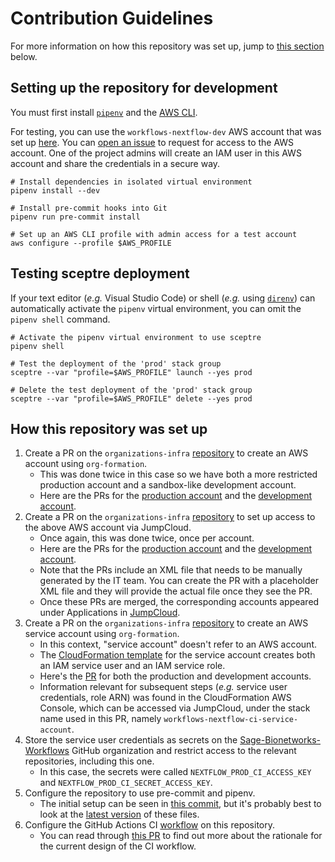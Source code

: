 # Contribution Guidelines

For more information on how this repository was set up, jump to [this section](#how-this-repository-was-set-up) below.

## Setting up the repository for development

You must first install [`pipenv`](https://pipenv.pypa.io/en/latest/install/#installing-pipenv) and the [AWS CLI](https://docs.aws.amazon.com/cli/latest/userguide/install-cliv2.html).

For testing, you can use the `workflows-nextflow-dev` AWS account that was set up [here](https://github.com/Sage-Bionetworks-IT/organizations-infra/blob/3dfe3fe2db327bd07cf31610cd77f02c3bacc130/org-formation/organization.yaml#L316-L326). You can [open an issue](https://github.com/Sage-Bionetworks-Workflows/aws-workflows-nextflow-infra/issues/new/choose) to request for access to the AWS account. One of the project admins will create an IAM user in this AWS account and share the credentials in a secure way.

```
# Install dependencies in isolated virtual environment
pipenv install --dev

# Install pre-commit hooks into Git
pipenv run pre-commit install

# Set up an AWS CLI profile with admin access for a test account
aws configure --profile $AWS_PROFILE
```

## Testing sceptre deployment

If your text editor (_e.g._ Visual Studio Code) or shell (_e.g._ using [`direnv`](https://direnv.net/)) can automatically activate the `pipenv` virtual environment, you can omit the `pipenv shell` command.

```
# Activate the pipenv virtual environment to use sceptre
pipenv shell

# Test the deployment of the 'prod' stack group
sceptre --var "profile=$AWS_PROFILE" launch --yes prod

# Delete the test deployment of the 'prod' stack group
sceptre --var "profile=$AWS_PROFILE" delete --yes prod
```

## How this repository was set up

1. Create a PR on the `organizations-infra` [repository](https://github.com/Sage-Bionetworks-IT/organizations-infra) to create an AWS account using `org-formation`.
   - This was done twice in this case so we have both a more restricted production account and a sandbox-like development account.
   - Here are the PRs for the [production account](https://github.com/Sage-Bionetworks-IT/organizations-infra/pull/130) and the [development account](https://github.com/Sage-Bionetworks-IT/organizations-infra/pull/131).
2. Create a PR on the `organizations-infra` [repository](https://github.com/Sage-Bionetworks-IT/organizations-infra) to set up access to the above AWS account via JumpCloud.
   - Once again, this was done twice, once per account.
   - Here are the PRs for the [production account](https://github.com/Sage-Bionetworks-IT/organizations-infra/pull/135) and the [development account](https://github.com/Sage-Bionetworks-IT/organizations-infra/pull/136).
   - Note that the PRs include an XML file that needs to be manually generated by the IT team. You can create the PR with a placeholder XML file and they will provide the actual file once they see the PR.
   - Once these PRs are merged, the corresponding accounts appeared under Applications in [JumpCloud](https://console.jumpcloud.com/).
3. Create a PR on the `organizations-infra` [repository](https://github.com/Sage-Bionetworks-IT/organizations-infra) to create an AWS service account using `org-formation`.
   - In this context, "service account" doesn't refer to an AWS account.
   - The [CloudFormation template](https://github.com/Sage-Bionetworks/aws-infra/blob/master/templates/IAM/service-account.yaml) for the service account creates both an IAM service user and an IAM service role.
   - Here's the [PR](https://github.com/Sage-Bionetworks-IT/organizations-infra/pull/141) for both the production and development accounts.
   - Information relevant for subsequent steps (_e.g._ service user credentials, role ARN) was found in the CloudFormation AWS Console, which can be accessed via JumpCloud, under the stack name used in this PR, namely `workflows-nextflow-ci-service-account`.
4. Store the service user credentials as secrets on the [Sage-Bionetworks-Workflows](https://github.com/Sage-Bionetworks-Workflows) GitHub organization and restrict access to the relevant repositories, including this one.
   - In this case, the secrets were called `NEXTFLOW_PROD_CI_ACCESS_KEY` and `NEXTFLOW_PROD_CI_SECRET_ACCESS_KEY`.
5. Configure the repository to use pre-commit and pipenv.
   - The initial setup can be seen in [this commit](https://github.com/Sage-Bionetworks-Workflows/aws-workflows-nextflow-infra/tree/fde12b5aa1f9c399ed6175de96093f02cbf2cb33), but it's probably best to look at the [latest version](https://github.com/Sage-Bionetworks-Workflows/aws-workflows-nextflow-infra) of these files.
6. Configure the GitHub Actions CI [workflow](https://github.com/Sage-Bionetworks-Workflows/aws-workflows-nextflow-infra/blob/prod/.github/workflows/aws-deploy.yaml) on this repository.
   - You can read through [this PR](https://github.com/Sage-Bionetworks-Workflows/aws-workflows-nextflow-infra/pull/1) to find out more about the rationale for the current design of the CI workflow.
